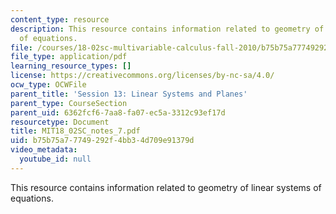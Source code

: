 ```yaml
---
content_type: resource
description: This resource contains information related to geometry of linear systems
  of equations.
file: /courses/18-02sc-multivariable-calculus-fall-2010/b75b75a77749292f4bb34d709e91379d_MIT18_02SC_notes_7.pdf
file_type: application/pdf
learning_resource_types: []
license: https://creativecommons.org/licenses/by-nc-sa/4.0/
ocw_type: OCWFile
parent_title: 'Session 13: Linear Systems and Planes'
parent_type: CourseSection
parent_uid: 6362fcf6-7aa8-fa07-ec5a-3312c93ef17d
resourcetype: Document
title: MIT18_02SC_notes_7.pdf
uid: b75b75a7-7749-292f-4bb3-4d709e91379d
video_metadata:
  youtube_id: null
---
```

This resource contains information related to geometry of linear systems of equations.